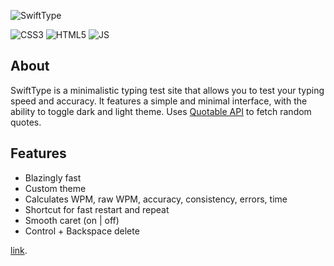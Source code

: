 ![SwiftType](https://github.com/HauseMasterZ/swift-type/assets/113833707/642fd9c4-6a83-44eb-9f25-f9f1f5235f4b)

![CSS3](https://img.shields.io/badge/css3-%231572B6.svg?style=for-the-badge&logo=css3&logoColor=white)
![HTML5](https://img.shields.io/badge/html5-%23E34F26.svg?style=for-the-badge&logo=html5&logoColor=white)
![JS](https://img.shields.io/badge/JavaScript-F7DF1E.svg?style=for-the-badge&logo=JavaScript&logoColor=black)

## About
SwiftType is a minimalistic typing test site that allows you to test your typing speed and accuracy. It features a simple and minimal interface, with the ability to toggle dark and light theme. Uses [Quotable API](https://github.com/lukePeavey/quotable) to fetch random quotes.

## Features 
 - Blazingly fast
 - Custom theme
 - Calculates WPM, raw WPM, accuracy, consistency, errors, time
 - Shortcut for fast restart and repeat
 - Smooth caret (on | off)
 - Control + Backspace delete


<a href="https://hausemasterz.github.io/swift-type/" target="_blank">link</a>.
